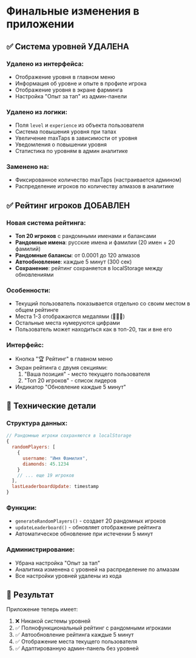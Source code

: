 # Финальные изменения в приложении

## ✅ Система уровней УДАЛЕНА

### Удалено из интерфейса:
- Отображение уровня в главном меню
- Информация об уровне и опыте в профиле игрока
- Отображение уровня в экране фарминга
- Настройка "Опыт за тап" из админ-панели

### Удалено из логики:
- Поля `level` и `experience` из объекта пользователя
- Система повышения уровня при тапах
- Увеличение maxTaps в зависимости от уровня
- Уведомления о повышении уровня
- Статистика по уровням в админ аналитике

### Заменено на:
- Фиксированное количество maxTaps (настраивается админом)
- Распределение игроков по количеству алмазов в аналитике

## ✅ Рейтинг игроков ДОБАВЛЕН

### Новая система рейтинга:
- **Топ 20 игроков** с рандомными именами и балансами
- **Рандомные имена**: русские имена и фамилии (20 имен + 20 фамилий)
- **Рандомные балансы**: от 0.0001 до 120 алмазов
- **Автообновление**: каждые 5 минут (300 сек)
- **Сохранение**: рейтинг сохраняется в localStorage между обновлениями

### Особенности:
- Текущий пользователь показывается отдельно со своим местом в общем рейтинге
- Места 1-3 отображаются медалями (🥇🥈🥉)
- Остальные места нумеруются цифрами
- Пользователь может находиться как в топ-20, так и вне его

### Интерфейс:
- Кнопка "🏆 Рейтинг" в главном меню
- Экран рейтинга с двумя секциями:
  1. "Ваша позиция" - место текущего пользователя
  2. "Топ 20 игроков" - список лидеров
- Индикатор "Обновление каждые 5 минут"

## 📝 Технические детали

### Структура данных:
```javascript
// Рандомные игроки сохраняются в localStorage
{
  randomPlayers: [
    {
      username: "Имя Фамилия",
      diamonds: 45.1234
    }
    // ... еще 19 игроков
  ],
  lastLeaderboardUpdate: timestamp
}
```

### Функции:
- `generateRandomPlayers()` - создает 20 рандомных игроков
- `updateLeaderboard()` - обновляет отображение рейтинга
- Автоматическое обновление при истечении 5 минут

### Администрирование:
- Убрана настройка "Опыт за тап"
- Аналитика изменена с уровней на распределение по алмазам
- Все настройки уровней удалены из кода

## 🎯 Результат
Приложение теперь имеет:
1. ❌ Никакой системы уровней
2. ✅ Полнофункциональный рейтинг с рандомными игроками
3. ✅ Автообновление рейтинга каждые 5 минут
4. ✅ Отображение места текущего пользователя
5. ✅ Адаптированную админ-панель без уровней